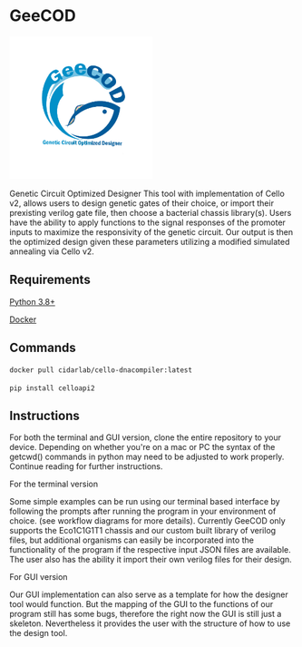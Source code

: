 # GeeCOD
<img src="https://github.com/stephensweet/DeeCOD/blob/main/GeeCOD_logo.png" width=50% height=50%>



Genetic Circuit Optimized Designer
This tool with implementation of Cello v2, allows users to design genetic gates of their choice, or import their prexisting verilog gate file, then choose a bacterial chassis library(s).
Users have the ability to apply functions to the signal responses of the promoter inputs to maximize the responsivity of the genetic circuit.
Our output is then the optimized design given these parameters utilizing a modified simulated annealing via Cello v2.

## Requirements
[Python 3.8+](https://www.python.org/downloads/)

[Docker](https://docs.docker.com/get-docker/)

## Commands
```
docker pull cidarlab/cello-dnacompiler:latest

pip install celloapi2
```

## Instructions

For both the terminal and GUI version, clone the entire repository to your device. Depending on whether you're on a mac or PC the syntax of the getcwd() commands in python may need to be adjusted to work properly. Continue reading for further instructions. 

For the terminal version

Some simple examples can be run using our terminal based interface by following the prompts after running the program in your environment of choice. (see workflow diagrams for more details). Currently GeeCOD only supports the Eco1C1G1T1 chassis and our custom built library of verilog files, but additional organisms can easily be incorporated into the functionality of the program if the respective input JSON files are available. The user also has the ability it import their own verilog files for their design. 

For GUI version

Our GUI implementation can also serve as a template for how the designer tool would function. But the mapping of the GUI to the functions of our program still has some bugs, therefore the right now the GUI is still just a skeleton. Nevertheless it provides the user with the structure of how to use the design tool. 

